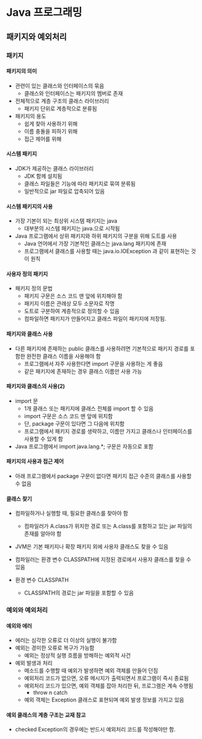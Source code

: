 # Java 프로그래밍

## 패키지와 예외처리

### 패키지

#### 패키지의 의미

- 관련이 있는 클래스와 인터페이스의 묶음
  - 클래스와 인터페이스는 패키지의 멤버로 존재
- 전체적으로 계층 구조의 클래스 라이브러리
  - 패키지 단위로 계층적으로 분류됨
- 패키지의 용도
  - 쉽게 찾아 사용하기 위해
  - 이름 충돌을 피하기 위해
  - 접근 제어를 위해

#### 시스템 패키지

- JDK가 제공하는 클래스 라이브러리
  - JDK 함께 설치됨
  - 클래스 파일들은 기능에 따라 패키지로 묶여 분류됨
  - 일반적으로 jar 파일로 압축되어 있음

#### 시스템 패키지의 사용

- 가장 기본이 되는 최상위 시스템 패키지는 java
  - 대부분의 시스템 패키지는 java.으로 시작됨
- Java 프로그램에서 상위 패키지와 하위 패키지의 구분을 위해 도트를 사용
  - Java 언어에서 가장 기본적인 클래스는 java.lang 패키지에 존재
  - 프로그램에서 클래스를 사용할 때는 java.io.IOException 과 같이 표현하는 것이 원칙

#### 사용자 정의 패키지

- 패키지 정의 문법
  - 패키지 구문은 소스 코드 맨 앞에 위치해야 함
  - 패키지 이름은 관례상 모두 소문자로 작명
  - 도트로 구분하여 계층적으로 정의할 수 있음
  - 컴파일하면 패키지가 만들어지고 클래스 파일이 패키지에 저장됨.

#### 패키지와 클래스 사용

- 다른 패키지에 존재하는 public 클래스를 사용하려면 기본적으로 패키지 경로를 포함한 완전한 클래스 이름을 사용해야 함
  - 프로그램에서 자주 사용한다면 import 구문을 사용하는 게 좋음
  - 같은 패키지에 존재하는 경우 클래스 이름만 사용 가능

#### 패키지와 클래스의 사용(2)

- import 문
  - 1개 클래스 또는 패키지에 클래스 전체를 import 할 수 있음
  - import 구문은 소스 코드 맨 앞에 위치함
  - 단, package 구문이 있다면 그 다음에 위치함
  - 프로그램에서 패키지 경로를 생략하고, 이름만 가지고 클래스나 인터페이스를 사용할 수 있게 함
- Java 프로그램에서 import java.lang.*; 구문은 자동으로 포함

#### 패키지의 사용과 접근 제어

- 아래 프로그램에서 package 구문이 없다면 패키지 접근 수준의 클래스를 사용할 수 없음

#### 클래스 찾기

- 컴파일하거나 실행할 때, 필요한 클래스를 찾아야 함
  - 컴파일러가 A.class가 위치한 경로 또는 A.class를 포함하고 있는 jar 파일의 존재를 알아야 함
- JVM은 기본 패키지나 확장 패키지 외에 사용자 클래스도 찾을 수 있음

- 컴파일러는 환경 변수 CLASSPATH에 지정된 경로에서 사용자 클래스를 찾을 수 있음
- 환경 변수 CLASSPATH
  - CLASSPATH의 경로는 jar 파일을 포함할 수 있음

### 예외와 예외처리

#### 예외와 에러

- 에러는 심각한 오류로 더 이상의 실행이 불가함
- 예외는 경미한 오류로 복구가 가능함
  - 예외는 정상적 실행 흐름을 방해하는 예외적 사건
- 예외 발생과 처리
  - 메소드를 수행할 때 예외가 발생하면 예외 객체를 만들어 던짐
  - 예외처리 코드가 없으면, 오류 메시지가 출력되면서 프로그램이 즉시 종료됨
  - 예외처리 코드가 있으면, 예외 객체를 잡아 처리한 뒤, 프로그램은 계속 수행됨
    - throw n catch
  - 예외 객체는 Exception 클래스로 표현되며 예외 발생 정보를 가지고 있음

#### 예외 클래스의 계층 구조는 교재 참고

- checked Exception의 경우에는 반드시 예외처리 코드를 작성해야만 함.
